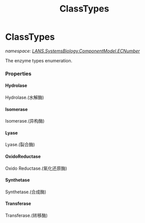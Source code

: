 ﻿---
title: ClassTypes
---

# ClassTypes
_namespace: [LANS.SystemsBiology.ComponentModel.ECNumber](N-LANS.SystemsBiology.ComponentModel.ECNumber.html)_

The enzyme types enumeration.



### Properties

#### Hydrolase
Hydrolase.(水解酶)
#### Isomerase
Isomerase.(异构酶)
#### Lyase
Lyase.(裂合酶)
#### OxidoReductase
Oxido Reductase.(氧化还原酶)
#### Synthetase
Synthetase.(合成酶)
#### Transferase
Transferase.(转移酶)

